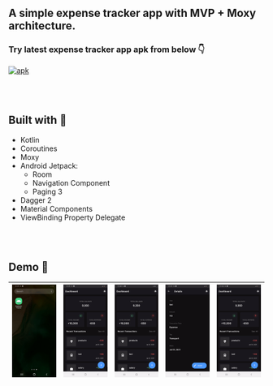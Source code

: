 ## A simple expense tracker app with MVP + Moxy architecture.

### Try latest expense tracker app apk from below :point_down:

[![apk](https://img.shields.io/badge/expense_tracker-apk-black?style=for-the-badge&logo=android)](https://github.com/Konstantin13k/expense-tracker-mvp/releases/download/v1.0.0-alpha01/expense-tracker.apk)

<br/><br/>

## Built with :hammer:

+ Kotlin
+ Coroutines
+ Moxy
+ Android Jetpack:
  + Room
  + Navigation Component
  + Paging 3
+ Dagger 2
+ Material Components
+ ViewBinding Property Delegate

<br/><br/>

## Demo :eyes:

| ![apk](https://github.com/Konstantin13k/expense-tracker-mvp/blob/master/gifs/gif-switch-theme.gif) | ![apk](https://github.com/Konstantin13k/expense-tracker-mvp/blob/master/gifs/gif-add-button.gif) | ![apk](https://github.com/Konstantin13k/expense-tracker-mvp/blob/master/gifs/gif-show-details.gif) | ![apk](https://github.com/Konstantin13k/expense-tracker-mvp/blob/master/gifs/gif-edit.gif) | ![apk](https://github.com/Konstantin13k/expense-tracker-mvp/blob/master/gifs/gif-delete-undo.gif)
| --- | --- | --- | --- | --- |
